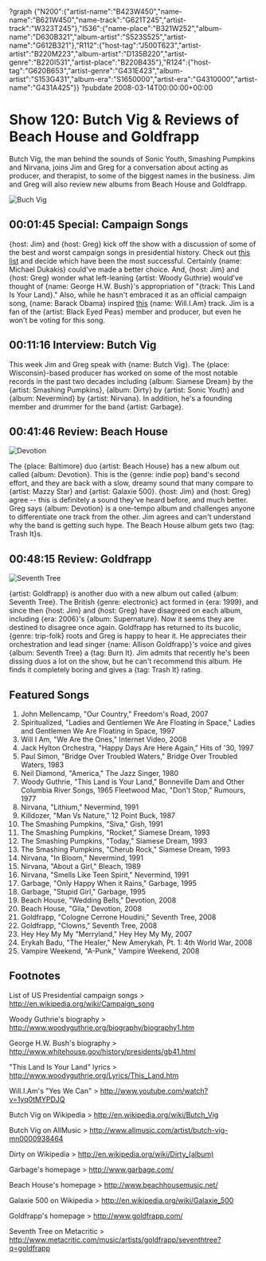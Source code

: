 ?graph {"N200":{"artist-name":"B423W450","name-name":"B621W450","name-track":"G621T245","artist-track":"W323T245"},"I536":{"name-place":"B321W252","album-name":"D630B321","album-artist":"S523S525","artist-name":"G612B321"},"R112":{"host-tag":"J500T623","artist-artist":"B220M223","album-artist":"D135B220","artist-genre":"B220I531","artist-place":"B220B435"},"R124":{"host-tag":"G620B653","artist-genre":"G431E423","album-artist":"S153G431","album-era":"S1650000","artist-era":"G4310000","artist-name":"G431A425"}}
?pubdate 2008-03-14T00:00:00+00:00

# Show 120: Butch Vig & Reviews of Beach House and Goldfrapp
Butch Vig, the man behind the sounds of Sonic Youth, Smashing Pumpkins and Nirvana, joins Jim and Greg for a conversation about acting as producer, and therapist, to some of the biggest names in the business. Jim and Greg will also review new albums from Beach House and Goldfrapp.

![Buch Vig](http://static.soundopinions.org/images/2008/butchvig.jpg)

## 00:01:45 Special: Campaign Songs
{host: Jim} and {host: Greg} kick off the show with a discussion of some of the best and worst campaign songs in presidential history. Check out [this list](http://en.wikipedia.org/wiki/Campaign_song) and decide which have been the most successful. Certainly {name: Michael Dukakis} could've made a better choice. And, {host: Jim} and {host: Greg} wonder what left-leaning {artist: Woody Guthrie} would've thought of {name: George H.W. Bush}'s appropriation of "{track: This Land Is Your Land}." Also, while he hasn't embraced it as an official campaign song, {name: Barack Obama} inspired [this](http://www.youtube.com/watch?v=1yq0tMYPDJQ) {name: Will.I.Am} track. Jim is a fan of the {artist: Black Eyed Peas} member and producer, but even he won't be voting for this song.

## 00:11:16 Interview: Butch Vig
This week Jim and Greg speak with {name: Butch Vig}. The {place: Wisconsin}-based producer has worked on some of the most notable records in the past two decades including {album: Siamese Dream} by the {artist: Smashing Pumpkins}, {album: Dirty} by {artist: Sonic Youth} and {album: Nevermind} by {artist: Nirvana}. In addition, he's a founding member and drummer for the band {artist: Garbage}.

## 00:41:46 Review: Beach House
![Devotion](http://is4.mzstatic.com/image/thumb/Music/v4/46/b9/7e/46b97ea8-184b-c6f1-05f0-f1eff06fda44/source/600x600bb.jpg "200823564/288787188")

The {place: Baltimore} duo {artist: Beach House} has a new album out called {album: Devotion}. This is the {genre: indie pop} band's second effort, and they are back with a slow, dreamy sound that many compare to {artist: Mazzy Star} and {artist: Galaxie 500}. {host: Jim} and {host: Greg} agree -- this is definitely a sound they've heard before, and much better. Greg says {album: Devotion} is a one-tempo album and challenges anyone to differentiate one track from the other. Jim agrees and can't understand why the band is getting such hype. The Beach House album gets two {tag: Trash It}s.

## 00:48:15 Review: Goldfrapp
![Seventh Tree](http://is1.mzstatic.com/image/thumb/Music41/v4/20/36/cd/2036cd52-7bbe-14cc-6216-1d55fbb3fb83/source/600x600bb.jpg "20135455/1143247458")


{artist: Goldfrapp} is another duo with a new album out called {album: Seventh Tree}. The British {genre: electronic} act formed in {era: 1999}, and since then {host: Jim} and {host: Greg} have disagreed on each album, including {era: 2006}'s {album: Supernature}. Now it seems they are destined to disagree once again. Goldfrapp has returned to its bucolic, {genre: trip-folk} roots and Greg is happy to hear it. He appreciates their orchestration and lead singer {name: Allison Goldfrapp}'s voice and gives {album: Seventh Tree} a {tag: Burn It}. Jim admits that recently he's been dissing duos a lot on the show, but he can't recommend this album. He finds it completely boring and gives a {tag: Trash It} rating.

## Featured Songs
1. John Mellencamp, "Our Country," Freedom's Road, 2007
2. Spiritualized, "Ladies and Gentlemen We Are Floating in Space," Ladies and Gentlemen We Are Floating in Space, 1997
3. Will I Am, "We Are the Ones," Internet Video, 2008
4. Jack Hylton Orchestra, "Happy Days Are Here Again," Hits of '30, 1997
5. Paul Simon, "Bridge Over Troubled Waters," Bridge Over Troubled Waters, 1983
6. Neil Diamond, "America," The Jazz Singer, 1980
7. Woody Guthrie, "This Land is Your Land," Bonneville Dam and Other Columbia River Songs, 1965 Fleetwood Mac, "Don't Stop," Rumours, 1977
8. Nirvana, "Lithium," Nevermind, 1991
9. Killdozer, "Man Vs Nature," 12 Point Buck, 1987
10. The Smashing Pumpkins, "Siva," Gish, 1991
11. The Smashing Pumpkins, "Rocket," Siamese Dream, 1993
12. The Smashing Pumpkins, "Today," Siamese Dream, 1993
13. The Smashing Pumpkins, "Cherub Rock," Siamese Dream, 1993
14. Nirvana, "In Bloom," Nevermind, 1991
15. Nirvana, "About a Girl," Bleach, 1989
16. Nirvana, "Smells Like Teen Spirit," Nevermind, 1991
17. Garbage, "Only Happy When it Rains," Garbage, 1995
18. Garbage, "Stupid Girl," Garbage, 1995
19. Beach House, "Wedding Bells," Devotion, 2008
20. Beach House, "Gila," Devotion, 2008
21. Goldfrapp, "Cologne Cerrone Houdini," Seventh Tree, 2008
22. Goldfrapp, "Clowns," Seventh Tree, 2008
23. Hey Hey My My "Merryland," Hey Hey My My, 2007
24. Erykah Badu, "The Healer," New Amerykah, Pt. 1: 4th World War, 2008
25. Vampire Weekend, "A-Punk," Vampire Weekend, 2008

## Footnotes

List of US Presidential campaign songs > http://en.wikipedia.org/wiki/Campaign_song

Woody Guthrie's biography > http://www.woodyguthrie.org/biography/biography1.htm

George H.W. Bush's biography > http://www.whitehouse.gov/history/presidents/gb41.html

"This Land Is Your Land" lyrics > http://www.woodyguthrie.org/Lyrics/This_Land.htm

Will.I.Am's "Yes We Can" > http://www.youtube.com/watch?v=1yq0tMYPDJQ

Butch Vig on Wikipedia > http://en.wikipedia.org/wiki/Butch_Vig

Butch Vig on AllMusic > http://www.allmusic.com/artist/butch-vig-mn0000938464

Dirty on Wikipedia > http://en.wikipedia.org/wiki/Dirty_(album)

Garbage's homepage > http://www.garbage.com/

Beach House's homepage > http://www.beachhousemusic.net/

Galaxie 500 on Wikipedia > http://en.wikipedia.org/wiki/Galaxie_500

Goldfrapp's homepage > http://www.goldfrapp.com/

Seventh Tree on Metacritic > http://www.metacritic.com/music/artists/goldfrapp/seventhtree?q=goldfrapp